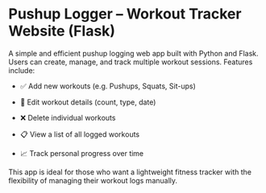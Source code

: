 # Pushup Logger – Workout Tracker Website (Flask)
A simple and efficient pushup logging web app built with Python and Flask. Users can create, manage, and track multiple workout sessions. Features include:

- ✅ Add new workouts (e.g. Pushups, Squats, Sit-ups)

- 📝 Edit workout details (count, type, date)

- ❌ Delete individual workouts

- 📋 View a list of all logged workouts

- 📈 Track personal progress over time

This app is ideal for those who want a lightweight fitness tracker with the flexibility of managing their workout logs manually.